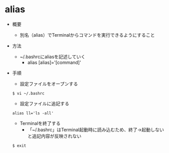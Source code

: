 # alias

- 概要
  - 別名（alias）でTerminalからコマンドを実行できるようにすること

- 方法
  - ~/.bashrcにaliasを記述していく
    - alias [alias]='[command]'

- 手順
  - 設定ファイルをオープンする
  ```
  $ vi ~/.bashrc
  ```

  - 設定ファイルに追記する
  ```
  alias ll='ls -all'
  ```

  - Terminalを終了する
    - 「~/.bashrc」はTerminal起動時に読み込むため、終了→起動しないと追記内容が反映されない
  ```
  $ exit
  ```
